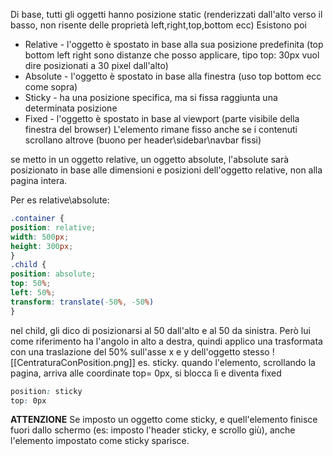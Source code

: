 Di base, tutti gli oggetti hanno posizione static (renderizzati dall'alto verso il basso, non risente delle proprietà left,right,top,bottom ecc)
Esistono poi
* Relative - l'oggetto è spostato in base alla sua posizione predefinita (top bottom left right sono distanze che posso applicare, tipo top: 30px vuol dire posizionati a 30 pixel dall'alto)
* Absolute - l'oggetto è spostato in base alla finestra (uso top bottom ecc come sopra)
* Sticky - ha una posizione specifica, ma si fissa raggiunta una determinata posizione
* Fixed - l'oggetto è spostato in base al viewport (parte visibile della finestra del browser) L'elemento rimane fisso anche se i contenuti scrollano altrove (buono per header\\sidebar\\navbar fissi)

se metto in un oggetto relative, un oggetto absolute, l'absolute sarà posizionato in base alle dimensioni e posizioni dell'oggetto relative, non alla pagina intera.

Per es relative\\absolute:
```css
.container {
position: relative;
width: 500px;
height: 300px;
}
.child {
position: absolute;
top: 50%;
left: 50%;
transform: translate(-50%, -50%)
}
```
nel child, gli dico di posizionarsi al 50 dall'alto e al 50 da sinistra. Però lui come riferimento ha l'angolo in alto a destra, quindi applico una trasformata con una traslazione del 50% sull'asse x e y dell'oggetto stesso
![[CentraturaConPosition.png]]
es. sticky.
quando l'elemento, scrollando la pagina, arriva alle coordinate top= 0px, si blocca lì e diventa fixed 
```css
position: sticky
top: 0px
```
**ATTENZIONE**
Se imposto un oggetto come sticky, e quell'elemento finisce fuori dallo schermo (es: imposto l'header sticky, e scrollo giù), anche l'elemento impostato come sticky sparisce.